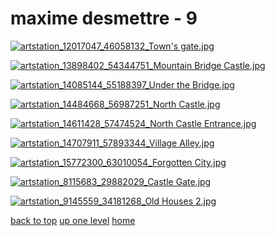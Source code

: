 # maxime desmettre - 9
[![artstation_12017047_46058132_Town's gate.jpg](/mobile/maxime%20desmettre/artstation_12017047_46058132_Town's%20gate.jpg "artstation_12017047_46058132_Town's gate.jpg")](https://raw.githubusercontent.com/buckmanc/wallpapers/main/mobile/maxime%20desmettre/artstation_12017047_46058132_Town's%20gate.jpg)

[![artstation_13898402_54344751_Mountain Bridge Castle.jpg](/mobile/maxime%20desmettre/artstation_13898402_54344751_Mountain%20Bridge%20Castle.jpg "artstation_13898402_54344751_Mountain Bridge Castle.jpg")](https://raw.githubusercontent.com/buckmanc/wallpapers/main/mobile/maxime%20desmettre/artstation_13898402_54344751_Mountain%20Bridge%20Castle.jpg)

[![artstation_14085144_55188397_Under the Bridge.jpg](/mobile/maxime%20desmettre/artstation_14085144_55188397_Under%20the%20Bridge.jpg "artstation_14085144_55188397_Under the Bridge.jpg")](https://raw.githubusercontent.com/buckmanc/wallpapers/main/mobile/maxime%20desmettre/artstation_14085144_55188397_Under%20the%20Bridge.jpg)

[![artstation_14484668_56987251_North Castle.jpg](/mobile/maxime%20desmettre/artstation_14484668_56987251_North%20Castle.jpg "artstation_14484668_56987251_North Castle.jpg")](https://raw.githubusercontent.com/buckmanc/wallpapers/main/mobile/maxime%20desmettre/artstation_14484668_56987251_North%20Castle.jpg)

[![artstation_14611428_57474524_North Castle Entrance.jpg](/mobile/maxime%20desmettre/artstation_14611428_57474524_North%20Castle%20Entrance.jpg "artstation_14611428_57474524_North Castle Entrance.jpg")](https://raw.githubusercontent.com/buckmanc/wallpapers/main/mobile/maxime%20desmettre/artstation_14611428_57474524_North%20Castle%20Entrance.jpg)

[![artstation_14707911_57893344_Village Alley.jpg](/mobile/maxime%20desmettre/artstation_14707911_57893344_Village%20Alley.jpg "artstation_14707911_57893344_Village Alley.jpg")](https://raw.githubusercontent.com/buckmanc/wallpapers/main/mobile/maxime%20desmettre/artstation_14707911_57893344_Village%20Alley.jpg)

[![artstation_15772300_63010054_Forgotten City.jpg](/mobile/maxime%20desmettre/artstation_15772300_63010054_Forgotten%20City.jpg "artstation_15772300_63010054_Forgotten City.jpg")](https://raw.githubusercontent.com/buckmanc/wallpapers/main/mobile/maxime%20desmettre/artstation_15772300_63010054_Forgotten%20City.jpg)

[![artstation_8115683_29882029_Castle Gate.jpg](/mobile/maxime%20desmettre/artstation_8115683_29882029_Castle%20Gate.jpg "artstation_8115683_29882029_Castle Gate.jpg")](https://raw.githubusercontent.com/buckmanc/wallpapers/main/mobile/maxime%20desmettre/artstation_8115683_29882029_Castle%20Gate.jpg)

[![artstation_9145559_34181268_Old Houses 2.jpg](/mobile/maxime%20desmettre/artstation_9145559_34181268_Old%20Houses%202.jpg "artstation_9145559_34181268_Old Houses 2.jpg")](https://raw.githubusercontent.com/buckmanc/wallpapers/main/mobile/maxime%20desmettre/artstation_9145559_34181268_Old%20Houses%202.jpg)



[back to top](#)
[up one level](/mobile/README.MD)
[home](/)

